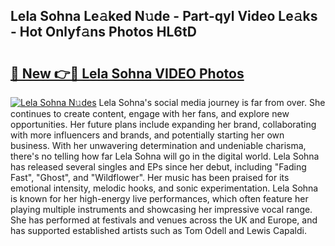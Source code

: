 ## Lela Sohna Le𝚊ked N𝚞de - Part-qyl Video Le𝚊ks - Hot Onlyf𝚊ns Photos HL6tD

# <h2><a href="http://ab3607.deff.icu/?id=Lela+Sohna">🔗 New 👉🔴 Lela Sohna VIDEO Photos</a></h2>

[![Lela Sohna N𝚞des](https://i.imgur.com/rIISA9y.gif)](http://ab3607.deff.icu/?id=Lela+Sohna)
Lela Sohna's social media journey is far from over. She continues to create content, engage with her fans, and explore new opportunities. Her future plans include expanding her brand, collaborating with more influencers and brands, and potentially starting her own business. With her unwavering determination and undeniable charisma, there's no telling how far Lela Sohna will go in the digital world. Lela Sohna has released several singles and EPs since her debut, including "Fading Fast", "Ghost", and "Wildflower". Her music has been praised for its emotional intensity, melodic hooks, and sonic experimentation. Lela Sohna is known for her high-energy live performances, which often feature her playing multiple instruments and showcasing her impressive vocal range. She has performed at festivals and venues across the UK and Europe, and has supported established artists such as Tom Odell and Lewis Capaldi.
